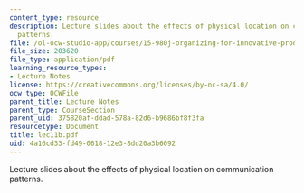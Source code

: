 ```yaml
---
content_type: resource
description: Lecture slides about the effects of physical location on communication
  patterns.
file: /ol-ocw-studio-app/courses/15-980j-organizing-for-innovative-product-development-spring-2007/4a16cd33fd49061812e38dd20a3b6092_lec11b.pdf
file_size: 203620
file_type: application/pdf
learning_resource_types:
- Lecture Notes
license: https://creativecommons.org/licenses/by-nc-sa/4.0/
ocw_type: OCWFile
parent_title: Lecture Notes
parent_type: CourseSection
parent_uid: 375820af-ddad-578a-82d6-b9686bf8f3fa
resourcetype: Document
title: lec11b.pdf
uid: 4a16cd33-fd49-0618-12e3-8dd20a3b6092
---
```

Lecture slides about the effects of physical location on communication patterns.